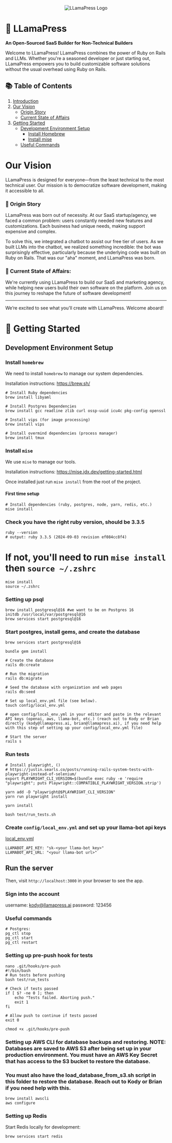 <p align="center">
  <img src="https://service-jobs-images.s3.us-east-2.amazonaws.com/7rl98t1weu387r43il97h6ipk1l7" alt="LLamaPress Logo">
</p>

# 🦙 LLamaPress

**An Open-Sourced SaaS Builder for Non-Technical Builders**

Welcome to LLamaPress! LLamaPress combines the power of Ruby on Rails and LLMs. Whether you're a seasoned developer or just starting out, LLamaPress empowers you to build customizable software solutions without the usual overhead using Ruby on Rails.

## 📚 Table of Contents

1. [Introduction](#llamapress)
2. [Our Vision](#our-vision)
   - [Origin Story](#origin-story)
   - [Current State of Affairs](#current-state-of-affairs)
3. [Getting Started](#getting-started)
   - [Development Environment Setup](#development-environment-setup)
     - [Install Homebrew](#install-homebrew)
     - [Install mise](#install-mise)
   - [Useful Commands](#useful-commands)

# Our Vision

LLamaPress is designed for everyone—from the least technical to the most technical user. Our mission is to democratize software development, making it accessible to all.

### 🌱 Origin Story

LLamaPress was born out of necessity. At our SaaS startup/agency, we faced a common problem: users constantly needed new features and customizations. Each business had unique needs, making support expensive and complex.

To solve this, we integrated a chatbot to assist our free tier of users. As we built LLMs into the chatbot, we realized something incredible: the bot was surprisingly effective, particularly because the underlying code was built on Ruby on Rails. That was our "aha" moment, and LLamaPress was born.

### 🏁 Current State of Affairs:

We're currently using LLamaPress to build our SaaS and marketing agency, while helping new users build their own software on the platform. Join us on this journey to reshape the future of software development!

---

We’re excited to see what you’ll create with LLamaPress. Welcome aboard!

# 🚀 Getting Started

## Development Environment Setup

### Install `homebrew`

We need to install `homebrew` to manage our system dependencies.

Installation instructions: https://brew.sh/

```
# Install Ruby dependencies
brew install libyaml

# Install Postgres Dependencies
brew install gcc readline zlib curl ossp-uuid icu4c pkg-config openssl

# Install vips (for image processing)
brew install vips

# Install overmind dependencies (process manager)
brew install tmux
```

### Install `mise`

We use `mise` to manage our tools.

Installation instructions: https://mise.jdx.dev/getting-started.html

Once installed just run `mise install` from the root of the project.

#### First time setup

```
# Install dependencies (ruby, postgres, node, yarn, redis, etc.)
mise install
```

### Check you have the right ruby version, should be 3.3.5
```
ruby --version
# output: ruby 3.3.5 (2024-09-03 revision ef084cc8f4)
```

# If not, you'll need to run `mise install` then `source ~/.zshrc`
``` 
mise install
source ~/.zshrc
```

### Setting up psql

```
brew install postgresql@16 #we want to be on Postgres 16
initdb /usr/local/var/postgresql@16
brew services start postgresql@16
```


### Start postgres, install gems, and create the database
```
brew services start postgresql@16

bundle gem install 

# Create the database
rails db:create

# Run the migration
rails db:migrate

# Seed the database with organization and web pages
rails db:seed

# Set up local_env.yml file (see below). 
touch config/local_env.yml

# open config/local_env.yml in your editor and paste in the relevant API keys (openai, aws, llama-bot, etc.) (reach out to Kody or Brian directly (kody@llamapress.ai, brian@llamapress.ai), if you need help with this step of setting up your config/local_env.yml file)

# Start the server
rails s
```

### Run tests 
```
# Install playwright, () 
# https://justin.searls.co/posts/running-rails-system-tests-with-playwright-instead-of-selenium/
export PLAYWRIGHT_CLI_VERSION=$(bundle exec ruby -e 'require "playwright"; puts Playwright::COMPATIBLE_PLAYWRIGHT_VERSION.strip')

yarn add -D "playwright@$PLAYWRIGHT_CLI_VERSION"
yarn run playwright install

yarn install 

bash test/run_tests.sh
```

### Create `config/local_env.yml` and set up your llama-bot api keys
[local_env.yml](config/local_env.yml)
```
LLAMABOT_API_KEY: "sk-<your llama-bot key>"
LLAMABOT_API_URL: "<your llama-bot url>"
```

## Run the server
Then, visit `http://localhost:3000` in your browser to see the app.

### Sign into the account
username: kody@llamapress.ai
password: 123456

### Useful commands

```
# Postgres:
pg_ctl stop
pg_ctl start
pg_ctl restart
```

### Setting up pre-push hook for tests
```
nano .git/hooks/pre-push
#!/bin/bash
# Run tests before pushing
bash test/run_tests

# Check if tests passed
if [ $? -ne 0 ]; then
    echo "Tests failed. Aborting push."
    exit 1
fi

# Allow push to continue if tests passed
exit 0
```

```
chmod +x .git/hooks/pre-push
```

### Setting up AWS CLI for database backups and restoring. NOTE: Databases are saved to AWS S3 after being set up in your production environment. You must have an AWS Key Secret that has access to the S3 bucket to restore the database. 

### You must also have the load_database_from_s3.sh script in this folder to restore the database. Reach out to Kody or Brian if you need help with this. 

```
brew install awscli
aws configure
```
### Setting up Redis

Start Redis locally for development:
```
brew services start redis
```

